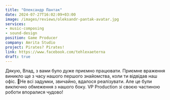 ```yaml
---
title: "Олександр Пантак"
date: 2024-07-27T16:02:09+03:00
image: /images/reviews/oleksandr-pantak-avatar.jpg
services:
- music-composing
- sound-design
position: Game Producer
company: Amrita Studio
project: Pirates? Pirates!
link: https://www.facebook.com/tehlexaeterna
draft: true
---
```


Дякую, Влад, з вами було дуже приємно працювати. Приємне враження виникло ще з часу нашого першого знайомства, коли ти відвідав наш офіс. 🙂Не всі задумки, звичайно, вдалося реалізувати. Але це були виключно обмеження з нашого боку. VP Production зі своєю частиною роботи впоралися чудово!